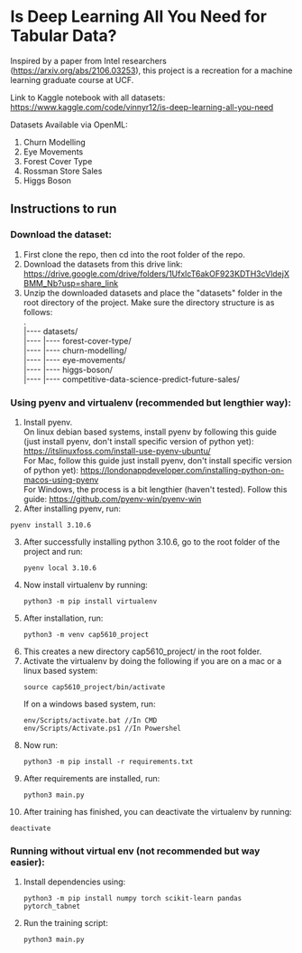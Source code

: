 # Is Deep Learning All You Need for Tabular Data?

Inspired by a paper from Intel researchers (https://arxiv.org/abs/2106.03253), this project is a recreation for a machine learning graduate course at UCF.

Link to Kaggle notebook with all datasets: https://www.kaggle.com/code/vinnyr12/is-deep-learning-all-you-need

Datasets Available via OpenML:
1. Churn Modelling
2. Eye Movements
3. Forest Cover Type
4. Rossman Store Sales
5. Higgs Boson


## Instructions to run
### Download the dataset:
1. First clone the repo, then cd into the root folder of the repo.
2. Download the datasets from this drive link: https://drive.google.com/drive/folders/1UfxlcT6akOF923KDTH3cVldejXBMM_Nb?usp=share_link
3. Unzip the downloaded datasets and place the "datasets" folder in the root directory of the project. Make sure the directory structure is as follows:\
    .\
    |---- datasets/\
    |---- |---- forest-cover-type/\
    |---- |---- churn-modelling/\
    |---- |---- eye-movements/\
    |---- |---- higgs-boson/\
    |---- |---- competitive-data-science-predict-future-sales/

### Using pyenv and virtualenv (recommended but lengthier way):
1. Install pyenv. <br />
    On linux debian based systems, install pyenv by following this guide (just install pyenv, don't install specific version of python yet): https://itslinuxfoss.com/install-use-pyenv-ubuntu/ <br /> 
   For Mac, follow this guide just install pyenv, don't install specific version of python yet): https://londonappdeveloper.com/installing-python-on-macos-using-pyenv <br />
    For Windows, the process is a bit lengthier (haven't tested). Follow this guide: https://github.com/pyenv-win/pyenv-win 
2. After installing pyenv, run:
```
pyenv install 3.10.6
```
3. After successfully installing python 3.10.6, go to the root folder of the project and run:
   ```
   pyenv local 3.10.6
   ```
4. Now install virtualenv by running:
   ```
   python3 -m pip install virtualenv
   ```
5. After installation, run:
   ```
   python3 -m venv cap5610_project
   ```
6. This creates a new directory cap5610_project/ in the root folder.
7. Activate the virtualenv by doing the following if you are on a mac or a linux based system:
   ```
   source cap5610_project/bin/activate
   ```
   If on a windows based system, run:
   ```
   env/Scripts/activate.bat //In CMD
   env/Scripts/Activate.ps1 //In Powershel
   ```
8. Now run:
   ```
   python3 -m pip install -r requirements.txt
   ```
9. After requirements are installed, run:
   ```
   python3 main.py
   ```
10. After training has finished, you can deactivate the virtualenv by running:
   ```
   deactivate
   ```

### Running without virtual env (not recommended but way easier):
1. Install dependencies using:
   ```
   python3 -m pip install numpy torch scikit-learn pandas pytorch_tabnet
   ```
2. Run the training script:
   ```
   python3 main.py
   ```
